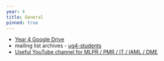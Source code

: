 ```yaml
---
year: 4
title: General
pinned: true
---
```


- [Year 4 Google Drive](/drive?next=0B2AAOQQZ_8BxQjRiQThPcWdNM0U)
- mailing list archives - [ug4-students](https://lists.inf.ed.ac.uk/mailman/private/ug4-students/)
- [Useful YouTube channel for MLPR / PMR / IT / IAML / DME](http://www.youtube.com/user/mathematicalmonk)
